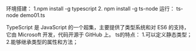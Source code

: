 环境搭建：
1.npm install -g typescript 
2. npm install -g ts-node
运行：
ts-node demo01.ts


TypeScript 是 JavaScript 的一个超集，主要提供了类型系统和对 ES6 的支持，它由 Microsoft 开发，代码开源于 GitHub 上。
ts的特点：
1.可以定义静态类型；
2.能够继承类型的属性和方法；

